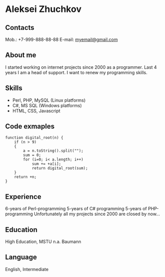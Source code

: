 # Aleksei Zhuchkov

## Contacts

Mob.: +7-999-888-88-88
E-mail: myemail@gmail.com

## About me

I started working on internet projects since 2000 as a programmer. Last 4 years I am a head of support. I want to renew my programming skills.

## Skills

* Perl, PHP, MySQL (Linux platforms)
* C#, MS SQL (Windows platforms)
* HTML, CSS, Javascript

## Code exmaples

```
function digital_root(n) {
	if (n > 9)
	{
		a = n.toString().split("");
		sum = 0;
		for (i=0; i< a.length; i++)
			sum += +a[i];
			return digital_root(sum);
	}
	return +n;
}
```

## Experience

6-years of Perl-programming
5-years of C# programming
5-years of PHP-programming
Unfortunately all my projects since 2000 are closed by now...

## Education

High Education, MSTU n.a. Baumann

## Language

English, Intermediate